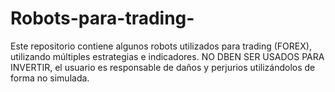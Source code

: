 # Robots-para-trading-

Este repositorio contiene algunos robots utilizados para trading (FOREX), utilizando múltiples estrategias e indicadores. NO DBEN SER USADOS PARA INVERTIR, el usuario es responsable de daños y perjurios utilizándolos de forma no simulada.
